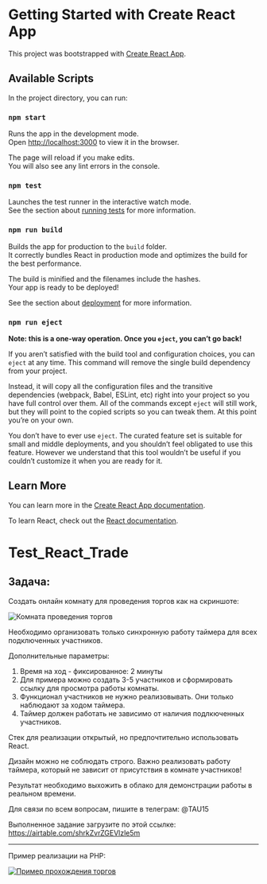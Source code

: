 # Getting Started with Create React App

This project was bootstrapped with [Create React App](https://github.com/facebook/create-react-app).

## Available Scripts

In the project directory, you can run:

### `npm start`

Runs the app in the development mode.\
Open [http://localhost:3000](http://localhost:3000) to view it in the browser.

The page will reload if you make edits.\
You will also see any lint errors in the console.

### `npm test`

Launches the test runner in the interactive watch mode.\
See the section about [running tests](https://facebook.github.io/create-react-app/docs/running-tests) for more information.

### `npm run build`

Builds the app for production to the `build` folder.\
It correctly bundles React in production mode and optimizes the build for the best performance.

The build is minified and the filenames include the hashes.\
Your app is ready to be deployed!

See the section about [deployment](https://facebook.github.io/create-react-app/docs/deployment) for more information.

### `npm run eject`

**Note: this is a one-way operation. Once you `eject`, you can’t go back!**

If you aren’t satisfied with the build tool and configuration choices, you can `eject` at any time. This command will remove the single build dependency from your project.

Instead, it will copy all the configuration files and the transitive dependencies (webpack, Babel, ESLint, etc) right into your project so you have full control over them. All of the commands except `eject` will still work, but they will point to the copied scripts so you can tweak them. At this point you’re on your own.

You don’t have to ever use `eject`. The curated feature set is suitable for small and middle deployments, and you shouldn’t feel obligated to use this feature. However we understand that this tool wouldn’t be useful if you couldn’t customize it when you are ready for it.

## Learn More

You can learn more in the [Create React App documentation](https://facebook.github.io/create-react-app/docs/getting-started).

To learn React, check out the [React documentation](https://reactjs.org/).

# Test_React_Trade

## Задача:

Создать онлайн комнату для проведения торгов как на скриншоте:

![Комната проведения торгов](https://github.com/lotus-uems/Test_Task_React/blob/main/timer.png?nocache=1)

Необходимо организовать только синхронную работу таймера для всех подключенных участников.

Дополнительные параметры:

1. Время на ход - фиксированное: 2 минуты
2. Для примера можно создать 3-5 участников и сформировать ссылку для просмотра работы комнаты.
3. Функционал участников не нужно реализовывать. Они только наблюдают за ходом таймера.
4. Таймер должен работать не зависимо от наличия подлкюченных участников.

Стек для реализации открытый, но предпочтительно использовать React.

Дизайн можно не соблюдать строго. Важно реализовать работу таймера, который не зависит от присутствия в комнате участников!

Результат необходимо выхожить в облако для демонстрации работы в реальном времени.

Для связи по всем вопросам, пишите в телеграм: @TAU15

Выполненное задание загрузите по этой ссылке: https://airtable.com/shrkZvrZGEVlzle5m

---

Пример реализации на PHP:

[![Пример прохождения торгов](https://github.com/lotus-uems/Test_React_Trade/blob/main/lotus-trade-video.png)](https://www.youtube.com/watch?v=YLVSHvq5g6k "Пример прохождения торгов")
